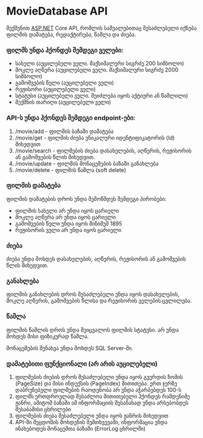 # MovieDatabase API

შექმენით [ASP.NET](http://ASP.NET) Core API, რომლის საშუალებითაც შესაძლებელი იქნება ფილმის დამატება, რედაქტირება, წაშლა და ძიება.

### ფილმს უნდა ჰქონდეს შემდეგი ველები:

- სახელი (აუცილებელი ველი. მაქსიმალური სიგრძე 200 სიმბოლო)
- მოკლე აღწერა (აუცილებელი ველი. მაქსიმალური სიგრძე 2000 სიმბოლო)
- გამოშვების წელი (აუცილებელი ველი)
- რეჟისორი (აუცილებელი ველი)
- სტატუსი (აუცილებელი ველი. შეიძლება იყოს აქტიური ან წაშლილი)
- შექმნის თარიღი (აუცილებელი ველი)

### API-ს უნდა ჰქონდეს შემდეგი endpoint-ები:

1. /movie/add - ფილმის ბაზაში დამატება
2. /movie/get - ფილმის ძიება უნიკალური იდენტიფიკატორის (Id) მიხედვით
3. /movie/search - ფილმების ძიება დასახელების, აღწერის, რეჟისორის ან გამოშვების წლის მიხედვით.
4. /movie/update - ფილმის მონაცემების ბაზაში განახლება
5. /movie/delete - ფილმის წაშლა (soft delete)

### ფილმის დამატება

ფილმის დამატების დროს უნდა შემოწმდეს შემდეგი პირობები:

- ფილმის სახელი არ უნდა იყოს ცარიელი
- მოკლე აღწერა არ უნდა იყოს ცარიელი
- გამოშვების წელი უნდა იყოს მინიმუმ 1895
- რეჟისორის ველი არ უნდა იყოს ცარიელი

### ძიება

ძიება უნდა მოხდეს დასახელების, აღწერის, რეჟისორის ან გამოშვების წლის მიხედვით.

### განახლება

ფილმის განახლების დროს შესაძლებელი უნდა იყოს დასახელების, მოკლე აღწერის, გამოშვების წლისა და რეჟისორის ველების ცვლილება.

### წაშლა

ფილმის წაშლის დროს უნდა შეიცვალოს ფილმის სტატუსი. არ უნდა მოხდეს მისი ფიზიკურად წაშლა.

მონაცემების შენახვა უნდა მოხდეს SQL Server-ში.

### დამატებითი ფუნქციონალი (არ არის აუცილებელი)

1. ფილმების ძიების დროს შესაძლებელი უნდა იყოს გვერდის ზომის (PageSize) და მისი ინდექსის (PageIndex) მითითება. ერთ ჯერზე დაბრუნებული ფილმების რაოდენობა არ უნდა აჭარბებდეს 100-ს
2. ფილმს ერთდროულად შესაძლოა მითითებული ჰქონდეს რამდენიმე ჟანრი, ამიტომ ბაზაში ამ ინფორმაციის შესანახად უნდა არსებობდეს შესაბამისი ცხრილები
3. ფილმების ძიება შესაძლებელი უნდა იყოს ჟანრის მიხედვით
4. API-ში შეცდომის მოხდენის შემთხვევაში, ინფორმაცია უნდა ინახებოდეს მონაცემთა ბაზაში (ErrorLog ცხრილში)
